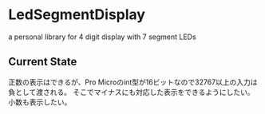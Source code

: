 # LedSegmentDisplay
a personal library for 4 digit display with 7 segment LEDs

## Current State
正数の表示はできるが、Pro Microのint型が16ビットなので32767以上の入力は負として渡される。
そこでマイナスにも対応した表示をできるようにしたい。
小数も表示したい。
